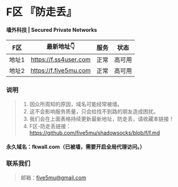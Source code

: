 # F区 『防走丢』

#### 墙外科技 | Secured Private Networks

| F区 | 最新地址👇 | 服务 | 状态 |
| :----: | :----: | :----: | :----: |
| 地址1 | https://f.ss4user.com | 正常 | 高可用 | 
| 地址2 | https://f.five5mu.com | 正常 | 高可用 | 

### 说明

> 1. 因众所周知的原因，域名可能经常被墙。
> 2. 这不会影响服务质量，只会给找不到路的朋友造成困扰。
> 3. 我们会在上面表格持续更新最新地址，防走丢，请收藏本链接！
> 4. F区-防走丢链接：https://github.com/five5mu/shadowsocks/blob/f/f.md

#### 永久域名：fkwall.com（已被墙，需要开启全局代理访问。）

### 联系我们

> 邮箱：five5mu@gmail.com
